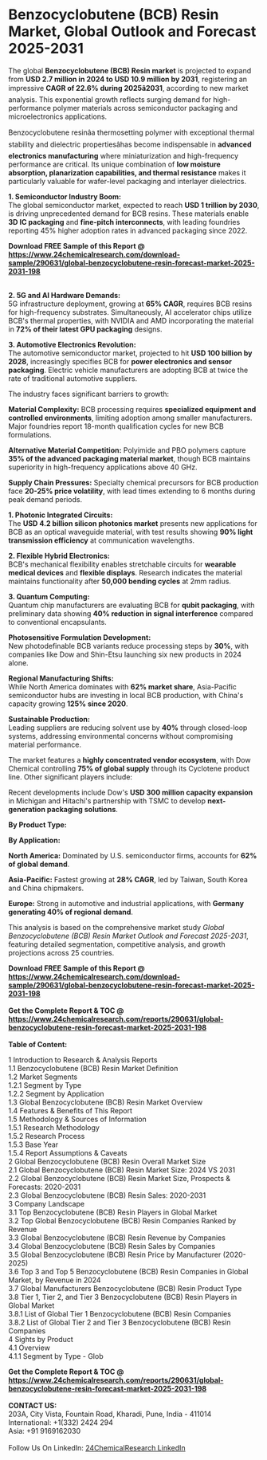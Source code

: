 <h1>Benzocyclobutene (BCB) Resin Market, Global Outlook and Forecast 2025-2031</h1><p>The global <strong>Benzocyclobutene (BCB) Resin market</strong> is projected to expand from <strong>USD 2.7 million in 2024 to USD 10.9 million by 2031</strong>, registering an impressive <strong>CAGR of 22.6% during 2025â2031</strong>, according to new market analysis. This exponential growth reflects surging demand for high-performance polymer materials across semiconductor packaging and microelectronics applications.</p><p>Benzocyclobutene resinâa thermosetting polymer with exceptional thermal stability and dielectric propertiesâhas become indispensable in <strong>advanced electronics manufacturing</strong> where miniaturization and high-frequency performance are critical. Its unique combination of <strong>low moisture absorption, planarization capabilities, and thermal resistance</strong> makes it particularly valuable for wafer-level packaging and interlayer dielectrics.</p><p><strong>1. Semiconductor Industry Boom:</strong><br>
The global semiconductor market, expected to reach <strong>USD 1 trillion by 2030</strong>, is driving unprecedented demand for BCB resins. These materials enable <strong>3D IC packaging</strong> and <strong>fine-pitch interconnects</strong>, with leading foundries reporting 45% higher adoption rates in advanced packaging since 2022.</p><div><b>Download FREE Sample of this Report @ 
            <a href="https://www.24chemicalresearch.com/download-sample/290631/global-benzocyclobutene-resin-forecast-market-2025-2031-198">
            https://www.24chemicalresearch.com/download-sample/290631/global-benzocyclobutene-resin-forecast-market-2025-2031-198</a></b></div><br><p><strong>2. 5G and AI Hardware Demands:</strong><br>
5G infrastructure deployment, growing at <strong>65% CAGR</strong>, requires BCB resins for high-frequency substrates. Simultaneously, AI accelerator chips utilize BCB's thermal properties, with NVIDIA and AMD incorporating the material in <strong>72% of their latest GPU packaging</strong> designs.</p><p><strong>3. Automotive Electronics Revolution:</strong><br>
The automotive semiconductor market, projected to hit <strong>USD 100 billion by 2028</strong>, increasingly specifies BCB for <strong>power electronics and sensor packaging</strong>. Electric vehicle manufacturers are adopting BCB at twice the rate of traditional automotive suppliers.</p><p>The industry faces significant barriers to growth:</p><p><strong>Material Complexity:</strong> BCB processing requires <strong>specialized equipment and controlled environments</strong>, limiting adoption among smaller manufacturers. Major foundries report 18-month qualification cycles for new BCB formulations.</p><p><strong>Alternative Material Competition:</strong> Polyimide and PBO polymers capture <strong>35% of the advanced packaging material market</strong>, though BCB maintains superiority in high-frequency applications above 40 GHz.</p><p><strong>Supply Chain Pressures:</strong> Specialty chemical precursors for BCB production face <strong>20-25% price volatility</strong>, with lead times extending to 6 months during peak demand periods.</p><p><strong>1. Photonic Integrated Circuits:</strong><br>
The <strong>USD 4.2 billion silicon photonics market</strong> presents new applications for BCB as an optical waveguide material, with test results showing <strong>90% light transmission efficiency</strong> at communication wavelengths.</p><p><strong>2. Flexible Hybrid Electronics:</strong><br>
BCB's mechanical flexibility enables stretchable circuits for <strong>wearable medical devices</strong> and <strong>flexible displays</strong>. Research indicates the material maintains functionality after <strong>50,000 bending cycles</strong> at 2mm radius.</p><p><strong>3. Quantum Computing:</strong><br>
Quantum chip manufacturers are evaluating BCB for <strong>qubit packaging</strong>, with preliminary data showing <strong>40% reduction in signal interference</strong> compared to conventional encapsulants.</p><p><strong>Photosensitive Formulation Development:</strong><br>
	New photodefinable BCB variants reduce processing steps by <strong>30%</strong>, with companies like Dow and Shin-Etsu launching six new products in 2024 alone.</p><p><strong>Regional Manufacturing Shifts:</strong><br>
	While North America dominates with <strong>62% market share</strong>, Asia-Pacific semiconductor hubs are investing in local BCB production, with China's capacity growing <strong>125% since 2020</strong>.</p><p><strong>Sustainable Production:</strong><br>
	Leading suppliers are reducing solvent use by <strong>40%</strong> through closed-loop systems, addressing environmental concerns without compromising material performance.</p><p>The market features a <strong>highly concentrated vendor ecosystem</strong>, with Dow Chemical controlling <strong>75% of global supply</strong> through its Cyclotene product line. Other significant players include:</p><p>Recent developments include Dow's <strong>USD 300 million capacity expansion</strong> in Michigan and Hitachi's partnership with TSMC to develop <strong>next-generation packaging solutions</strong>.</p><p><strong>By Product Type:</strong></p><p><strong>By Application:</strong></p><p><strong>North America:</strong> Dominated by U.S. semiconductor firms, accounts for <strong>62% of global demand</strong>.</p><p><strong>Asia-Pacific:</strong> Fastest growing at <strong>28% CAGR</strong>, led by Taiwan, South Korea and China chipmakers.</p><p><strong>Europe:</strong> Strong in automotive and industrial applications, with <strong>Germany generating 40% of regional demand</strong>.</p><p>This analysis is based on the comprehensive market study <em>Global Benzocyclobutene (BCB) Resin Market Outlook and Forecast 2025-2031</em>, featuring detailed segmentation, competitive analysis, and growth projections across 25 countries.</p><div><b>Download FREE Sample of this Report @ 
            <a href="https://www.24chemicalresearch.com/download-sample/290631/global-benzocyclobutene-resin-forecast-market-2025-2031-198">
            https://www.24chemicalresearch.com/download-sample/290631/global-benzocyclobutene-resin-forecast-market-2025-2031-198</a></b></div><br><div><b>Get the Complete Report & TOC @ 
            <a href="https://www.24chemicalresearch.com/reports/290631/global-benzocyclobutene-resin-forecast-market-2025-2031-198">
            https://www.24chemicalresearch.com/reports/290631/global-benzocyclobutene-resin-forecast-market-2025-2031-198</a></b></div><br>
            <b>Table of Content:</b><p>1 Introduction to Research & Analysis Reports<br />
 1.1 Benzocyclobutene (BCB) Resin Market Definition<br />
 1.2 Market Segments<br />
 1.2.1 Segment by Type<br />
 1.2.2 Segment by Application<br />
 1.3 Global Benzocyclobutene (BCB) Resin Market Overview<br />
 1.4 Features & Benefits of This Report<br />
 1.5 Methodology & Sources of Information<br />
 1.5.1 Research Methodology<br />
 1.5.2 Research Process<br />
 1.5.3 Base Year<br />
 1.5.4 Report Assumptions & Caveats<br />
2 Global Benzocyclobutene (BCB) Resin Overall Market Size<br />
 2.1 Global Benzocyclobutene (BCB) Resin Market Size: 2024 VS 2031<br />
 2.2 Global Benzocyclobutene (BCB) Resin Market Size, Prospects & Forecasts: 2020-2031<br />
 2.3 Global Benzocyclobutene (BCB) Resin Sales: 2020-2031<br />
3 Company Landscape<br />
 3.1 Top Benzocyclobutene (BCB) Resin Players in Global Market<br />
 3.2 Top Global Benzocyclobutene (BCB) Resin Companies Ranked by Revenue<br />
 3.3 Global Benzocyclobutene (BCB) Resin Revenue by Companies<br />
 3.4 Global Benzocyclobutene (BCB) Resin Sales by Companies<br />
 3.5 Global Benzocyclobutene (BCB) Resin Price by Manufacturer (2020-2025)<br />
 3.6 Top 3 and Top 5 Benzocyclobutene (BCB) Resin Companies in Global Market, by Revenue in 2024<br />
 3.7 Global Manufacturers Benzocyclobutene (BCB) Resin Product Type<br />
 3.8 Tier 1, Tier 2, and Tier 3 Benzocyclobutene (BCB) Resin Players in Global Market<br />
 3.8.1 List of Global Tier 1 Benzocyclobutene (BCB) Resin Companies<br />
 3.8.2 List of Global Tier 2 and Tier 3 Benzocyclobutene (BCB) Resin Companies<br />
4 Sights by Product<br />
 4.1 Overview<br />
 4.1.1 Segment by Type - Glob</p><div><b>Get the Complete Report & TOC @ 
            <a href="https://www.24chemicalresearch.com/reports/290631/global-benzocyclobutene-resin-forecast-market-2025-2031-198">
            https://www.24chemicalresearch.com/reports/290631/global-benzocyclobutene-resin-forecast-market-2025-2031-198</a></b></div><br><b>CONTACT US:</b><br>
            203A, City Vista, Fountain Road, Kharadi, Pune, India - 411014<br>
            International: +1(332) 2424 294<br>
            Asia: +91 9169162030 <br><br>
            Follow Us On LinkedIn: <a href="https://www.linkedin.com/company/24chemicalresearch/">24ChemicalResearch LinkedIn</a>